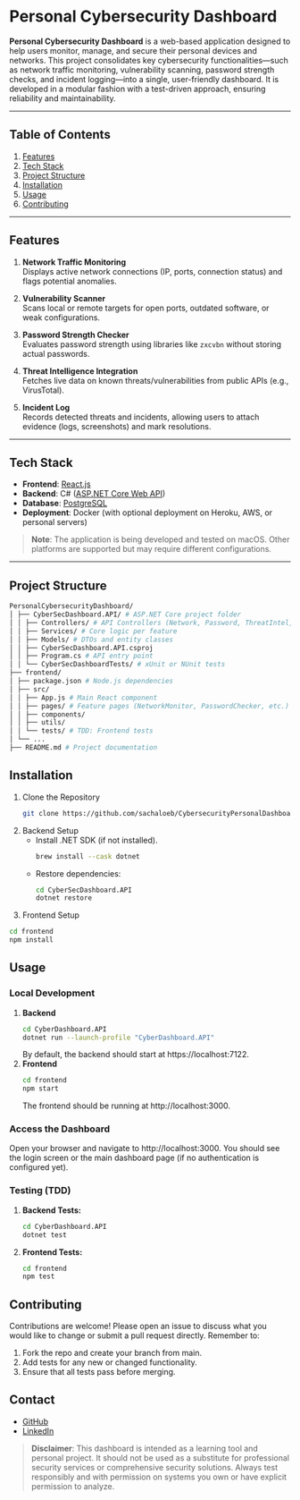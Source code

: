 # Personal Cybersecurity Dashboard

**Personal Cybersecurity Dashboard** is a web-based application designed to help users monitor, manage, and secure their personal devices and networks. This project consolidates key cybersecurity functionalities—such as network traffic monitoring, vulnerability scanning, password strength checks, and incident logging—into a single, user-friendly dashboard. It is developed in a modular fashion with a test-driven approach, ensuring reliability and maintainability.

---

## Table of Contents
1. [Features](#features)
2. [Tech Stack](#tech-stack)
3. [Project Structure](#project-structure)
4. [Installation](#installation)
5. [Usage](#usage)
6. [Contributing](#contributing)

---

## Features

1. **Network Traffic Monitoring**  
   Displays active network connections (IP, ports, connection status) and flags potential anomalies.

2. **Vulnerability Scanner**  
   Scans local or remote targets for open ports, outdated software, or weak configurations.

3. **Password Strength Checker**  
   Evaluates password strength using libraries like `zxcvbn` without storing actual passwords.

4. **Threat Intelligence Integration**  
   Fetches live data on known threats/vulnerabilities from public APIs (e.g., VirusTotal).

5. **Incident Log**  
   Records detected threats and incidents, allowing users to attach evidence (logs, screenshots) and mark resolutions.

---

## Tech Stack

- **Frontend**: [React.js](https://reactjs.org/)  
- **Backend**: C# ([ASP.NET Core Web API](https://dotnet.microsoft.com/en-us/apps/aspnet))
- **Database**: [PostgreSQL](https://www.postgresql.org/)  
- **Deployment**: Docker (with optional deployment on Heroku, AWS, or personal servers)

> **Note**: The application is being developed and tested on macOS. Other platforms are supported but may require different configurations.

---

## Project Structure

```bash
PersonalCybersecurityDashboard/
│ ├── CyberSecDashboard.API/ # ASP.NET Core project folder
│ │ ├── Controllers/ # API Controllers (Network, Password, ThreatIntel, etc.)
│ │ ├── Services/ # Core logic per feature
│ │ ├── Models/ # DTOs and entity classes
│ │ ├── CyberSecDashboard.API.csproj
│ │ ├── Program.cs # API entry point
│ │ └── CyberSecDashboardTests/ # xUnit or NUnit tests
├── frontend/
│ ├── package.json # Node.js dependencies
│ ├── src/
│ │ ├── App.js # Main React component
│ │ ├── pages/ # Feature pages (NetworkMonitor, PasswordChecker, etc.)
│ │ ├── components/
│ │ ├── utils/
│ │ └── tests/ # TDD: Frontend tests
│ └── ...
├── README.md # Project documentation
```

## Installation
1. Clone the Repository
   ```bash
   git clone https://github.com/sachaloeb/CybersecurityPersonalDashboard.git
   ```
2. Backend Setup
   - Install .NET SDK (if not installed).
     ```bash
     brew install --cask dotnet
     ```
   - Restore dependencies:
     ```bash
     cd CyberSecDashboard.API
     dotnet restore
     ```
3. Frontend Setup
```bash
cd frontend
npm install
```

## Usage

### Local Development

1. **Backend**  
   ```bash
   cd CyberDashboard.API
   dotnet run --launch-profile "CyberDashboard.API"
   ```
   By default, the backend should start at https://localhost:7122.
2. **Frontend**
   ```bash
   cd frontend
   npm start
   ```
   The frontend should be running at http://localhost:3000.
### Access the Dashboard
Open your browser and navigate to http://localhost:3000. You should see the login screen or the main dashboard page (if no authentication is configured yet).
### Testing (TDD)
1. **Backend Tests:**
   ```bash
   cd CyberDashboard.API
   dotnet test
   ```
2. **Frontend Tests:**
   ```bash
   cd frontend
   npm test
   ```

## Contributing

Contributions are welcome! Please open an issue to discuss what you would like to change or submit a pull request directly. Remember to:

1. Fork the repo and create your branch from main.
2. Add tests for any new or changed functionality.
3. Ensure that all tests pass before merging.

## Contact

- [GitHub](https://github.com/sachaloeb/)
- [LinkedIn](https://www.linkedin.com/in/sacha-loeb-5365682ba)

> **Disclaimer**: This dashboard is intended as a learning tool and personal project. It should not be used as a substitute for professional security services or comprehensive security solutions. Always test responsibly and with permission on systems you own or have explicit permission to analyze.
